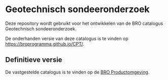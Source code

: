 # Geotechnisch sondeeronderzoek
Deze repository wordt gebruikt voor het ontwikkelen van de BRO catalogus Geotechnisch sondeeronderzoek.

De onderhanden versie van deze catalogus is te vinden op https://broprogramma.github.io/CPT/.

##  Definitieve versie
De vastgestelde catalogus is te vinden op de [BRO Productomgeving][1].

[1]: https://bro-productomgeving.nl/bpo/latest
